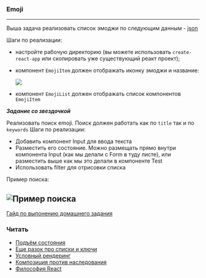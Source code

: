 ### Emoji

---

Выша задача реализовать список эмоджи по следующим данным - [json](./emojiList.json)

Шаги по реализации:

- настройте рабочую директорию (вы можете использовать `create-react-app` или скопировать уже существующий реакт проект);
- компонент `EmojiItem` должен отображать иконку эмоджи и название:

  ![](./emoji/emoji-row.png)

- компонент `EmojiList` должен отображать список компонентов `EmojiItem`

**_Задание со звездочкой_**

Реализовать поиск emoji. Поиск должен работать как по `title` так и по `keywords`
Шаги по реализации:

- Добавить компонент Input для ввода текста
- Разместить его состояние. Можно размещать прямо внутри компонента Input (как мы делали с Form в туду листе),
  или разместить выше как мы это делали в компоненте Test
- Использовать filter для отрисовки списка

Пример поиска:

## ![Пример поиска](./emoji/emoji-search.gif)

[Гайд по выпонению домашнего задания](../homework-guidelines.md)

### Читать

- [Подъём состояния](https://ru.reactjs.org/docs/lifting-state-up.html)
- [Еще разок про списки и ключи](https://ru.reactjs.org/docs/lists-and-keys.html)
- [Условный рендеринг](https://ru.reactjs.org/docs/conditional-rendering.html)
- [Композиция против наследования](https://ru.reactjs.org/docs/composition-vs-inheritance.html)
- [Философия React](https://ru.reactjs.org/docs/thinking-in-react.html)

